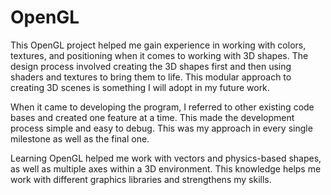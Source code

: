 # OpenGL
This OpenGL project helped me gain experience in working with colors, textures, and positioning when it comes to working with 3D shapes. The design process involved creating the 3D shapes first and then using shaders and textures to bring them to life. This modular approach to creating 3D scenes is something I will adopt in my future work.

When it came to developing the program, I referred to other existing code bases and created one feature at a time. This made the development process simple and easy to debug. This was my approach in every single milestone as well as the final one.

Learning OpenGL helped me work with vectors and physics-based shapes, as well as multiple axes within a 3D environment. This knowledge helps me work with different graphics libraries and strengthens my skills.
